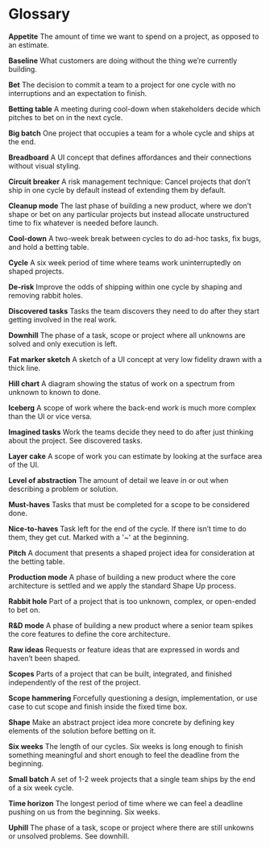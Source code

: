 # Glossary

**Appetite**
The amount of time we want to spend on a project, as opposed to an estimate.

**Baseline**
What customers are doing without the thing we’re currently building.

**Bet**
The decision to commit a team to a project for one cycle with no interruptions and an expectation to finish.

**Betting table**
A meeting during cool-down when stakeholders decide which pitches to bet on in the next cycle.

**Big batch**
One project that occupies a team for a whole cycle and ships at the end.

**Breadboard**
A UI concept that defines affordances and their connections without visual styling.

**Circuit breaker**
A risk management technique: Cancel projects that don’t ship in one cycle by default instead of extending them by default.

**Cleanup mode**
The last phase of building a new product, where we don’t shape or bet on any particular projects but instead allocate unstructured time to fix whatever is needed before launch.

**Cool-down**
A two-week break between cycles to do ad-hoc tasks, fix bugs, and hold a betting table.

**Cycle**
A six week period of time where teams work uninterruptedly on shaped projects.

**De-risk**
Improve the odds of shipping within one cycle by shaping and removing rabbit holes.

**Discovered tasks**
Tasks the team discovers they need to do after they start getting involved in the real work.

**Downhill**
The phase of a task, scope or project where all unknowns are solved and only execution is left.

**Fat marker sketch**
A sketch of a UI concept at very low fidelity drawn with a thick line.

**Hill chart**
A diagram showing the status of work on a spectrum from unknown to known to done.

**Iceberg**
A scope of work where the back-end work is much more complex than the UI or vice versa.

**Imagined tasks**
Work the teams decide they need to do after just thinking about the project. See discovered tasks.

**Layer cake**
A scope of work you can estimate by looking at the surface area of the UI.

**Level of abstraction**
The amount of detail we leave in or out when describing a problem or solution.

**Must-haves**
Tasks that must be completed for a scope to be considered done.

**Nice-to-haves**
Task left for the end of the cycle. If there isn’t time to do them, they get cut. Marked with a '~' at the beginning.

**Pitch**
A document that presents a shaped project idea for consideration at the betting table.

**Production mode**
A phase of building a new product where the core architecture is settled and we apply the standard Shape Up process.

**Rabbit hole**
Part of a project that is too unknown, complex, or open-ended to bet on.

**R&D mode**
A phase of building a new product where a senior team spikes the core features to define the core architecture.

**Raw ideas**
Requests or feature ideas that are expressed in words and haven’t been shaped.

**Scopes**
Parts of a project that can be built, integrated, and finished independently of the rest of the project.

**Scope hammering**
Forcefully questioning a design, implementation, or use case to cut scope and finish inside the fixed time box.

**Shape**
Make an abstract project idea more concrete by defining key elements of the solution before betting on it.

**Six weeks**
The length of our cycles. Six weeks is long enough to finish something meaningful and short enough to feel the deadline from the beginning.

**Small batch**
A set of 1-2 week projects that a single team ships by the end of a six week cycle.

**Time horizon**
The longest period of time where we can feel a deadline pushing on us from the beginning. Six weeks.

**Uphill**
The phase of a task, scope or project where there are still unkowns or unsolved problems. See downhill.
